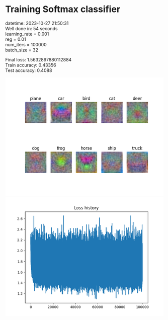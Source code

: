 # Training Softmax classifier  
datetime: 2023-10-27 21:50:31  
Well done in: 54 seconds  
learning_rate = 0.001  
reg = 0.01  
num_iters = 100000  
batch_size = 32  

Final loss: 1.5632897880112884   
Train accuracy: 0.43356   
Test accuracy: 0.4088  
    
<img src="weights.png">  
<br>
<img src="loss.png">
